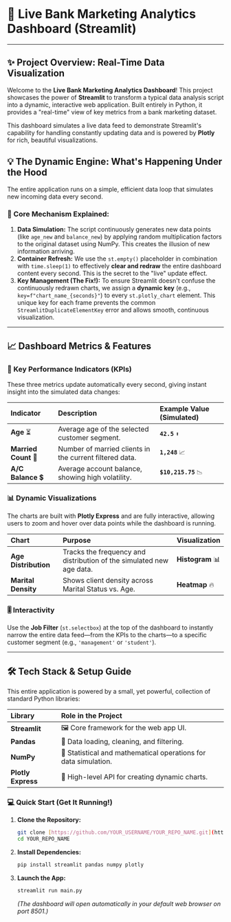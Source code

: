 # 🚀 Live Bank Marketing Analytics Dashboard (Streamlit)

***

## ✨ Project Overview: Real-Time Data Visualization

Welcome to the **Live Bank Marketing Analytics Dashboard**! This project showcases the power of **Streamlit** to transform a typical data analysis script into a dynamic, interactive web application. Built entirely in Python, it provides a "real-time" view of key metrics from a bank marketing dataset.

This dashboard simulates a live data feed to demonstrate Streamlit's capability for handling constantly updating data and is powered by **Plotly** for rich, beautiful visualizations.

## 💡 The Dynamic Engine: What's Happening Under the Hood

The entire application runs on a simple, efficient data loop that simulates new incoming data every second.

### 🔄 Core Mechanism Explained:

1.  **Data Simulation:** The script continuously generates new data points (like `age_new` and `balance_new`) by applying random multiplication factors to the original dataset using NumPy. This creates the illusion of new information arriving.
2.  **Container Refresh:** We use the `st.empty()` placeholder in combination with `time.sleep(1)` to effectively **clear and redraw** the entire dashboard content every second. This is the secret to the "live" update effect.
3.  **Key Management (The Fix!):** To ensure Streamlit doesn't confuse the continuously redrawn charts, we assign a **dynamic key** (e.g., `key=f"chart_name_{seconds}"`) to every `st.plotly_chart` element. This unique key for each frame prevents the common `StreamlitDuplicateElementKey` error and allows smooth, continuous visualization.

---

## 📈 Dashboard Metrics & Features

### 🎯 Key Performance Indicators (KPIs)

These three metrics update automatically every second, giving instant insight into the simulated data changes:

| Indicator | Description | Example Value (Simulated) |
| :--- | :--- | :--- |
| **Age** ⏳ | Average age of the selected customer segment. | **`42.5`** `⬆️` |
| **Married Count** 💍 | Number of married clients in the current filtered data. | **`1,248`** `📈` |
| **A/C Balance** 💲 | Average account balance, showing high volatility. | **`$10,215.75`** `📉` |

### 📊 Dynamic Visualizations

The charts are built with **Plotly Express** and are fully interactive, allowing users to zoom and hover over data points while the dashboard is running.

| Chart | Purpose | Visualization |
| :--- | :--- | :--- |
| **Age Distribution** | Tracks the frequency and distribution of the simulated new age data. | **Histogram** 📊 |
| **Marital Density** | Shows client density across Marital Status vs. Age. | **Heatmap** 🔥 |

### 🎚️ Interactivity

Use the **Job Filter** (`st.selectbox`) at the top of the dashboard to instantly narrow the entire data feed—from the KPIs to the charts—to a specific customer segment (e.g., `'management'` or `'student'`).

---

## 🛠️ Tech Stack & Setup Guide

This entire application is powered by a small, yet powerful, collection of standard Python libraries:

| Library | Role in the Project |
| :--- | :--- |
| **Streamlit** | 🖼️ Core framework for the web app UI. |
| **Pandas** | 💾 Data loading, cleaning, and filtering. |
| **NumPy** | 🧪 Statistical and mathematical operations for data simulation. |
| **Plotly Express** | 🎨 High-level API for creating dynamic charts. |

### 💻 Quick Start (Get It Running!)

1.  **Clone the Repository:**
    ```bash
    git clone [https://github.com/YOUR_USERNAME/YOUR_REPO_NAME.git](https://github.com/YOUR_USERNAME/YOUR_REPO_NAME.git)
    cd YOUR_REPO_NAME
    ```

2.  **Install Dependencies:**
    ```bash
    pip install streamlit pandas numpy plotly
    ```

3.  **Launch the App:**
    ```bash
    streamlit run main.py
    ```
    *(The dashboard will open automatically in your default web browser on port 8501.)*
